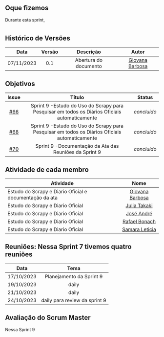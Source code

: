 ## Oque fizemos

Durante esta sprint,

#

## Histórico de Versões

| Data       | Versão | Descrição                                 | Autor             |
| :--------: | :----: | :--------------------:                    | :---------------: |
| 07/11/2023 |  0.1   | Abertura do documento                     | [Giovana Barbosa ](https://github.com/gio221) |

## Objetivos
|                            Issue                             |              Título               |                    Status                     |
| :----------------------------------------------------------: | :-------------------------------: | :-------------------------------------------------: |
| [#66](https://github.com/unb-mds/2023-2-Squad07/issues/66) |  Sprint 9 -Estudo do Uso do Scrapy para Pesquisar em todos os Diários Oficiais automaticamente  |_concluido_ |
| [#68](https://github.com/unb-mds/2023-2-Squad07/issues/68) |  Sprint 9 -Estudo do Uso do Scrapy para Pesquisar em todos os Diários Oficiais automaticamente  |_concluido_ |
| [#70](https://github.com/unb-mds/2023-2-Squad07/issues/70) |  Sprint 9 -Documentação da Ata das Reuniões da Sprint 9   | _concluido_  | 


## Atividade de cada membro
 Atividade        |                                                                           Nome                                                                            |
| ------------- | :-------------------------------------------------------------------------------------------------------------------------------------------------------: |
|Estudo do Scrapy e Diario Oficial e documentação da ata|                                                    [Giovana Barbosa ](https://github.com/gio221)                                                    |
|   Estudo do Scrapy e Diario Oficial|                                                    [Julia Takaki](https://github.com/juliatakaki)                                                    |
|Estudo do Scrapy e Diario Oficial |                [José André](https://github.com/joseandre25)                                                     |
| Estudo do Scrapy e Diario Oficial |                                                    [Rafael Bonach](https://github.com/RafaBonach)                                                    |
|Estudo do Scrapy e Diario Oficial   |                                                    [Samara Leticia](https://github.com/samarawwleticia)       |  


## Reuniões: Nessa Sprint 7 tivemos quatro reuniões

| Data       | Tema                             
| :---------:| :---------------------------------------------:      
| 17/10/2023 |  Planejamento da Sprint 9
| 19/10/2023 |  daily  
| 21/10/2023 |  daily 
| 24/10/2023 |  daily  para review da sprint 9

## Avaliação do Scrum Master

Nessa Sprint 9 